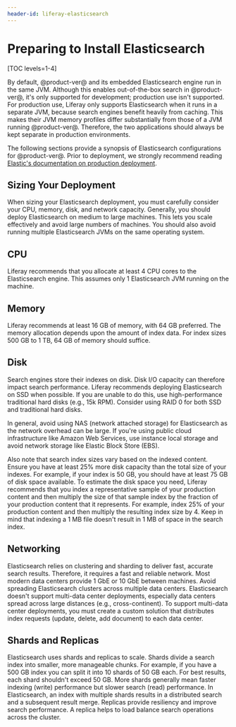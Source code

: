 ```yaml
---
header-id: liferay-elasticsearch
---
```


# Preparing to Install Elasticsearch

[TOC levels=1-4]

By default, @product-ver@ and its embedded Elasticsearch engine run in the same 
JVM. Although this enables out-of-the-box search in @product-ver@, it's only 
supported for development; production use isn't supported. For production use, 
Liferay only supports Elasticsearch when it runs in a separate JVM, because
search engines benefit heavily from caching. This makes their JVM memory
profiles differ substantially from those of a JVM running @product-ver@.
Therefore, the two applications should always be kept separate in production
environments. 

The following sections provide a synopsis of Elasticsearch configurations for 
@product-ver@. Prior to deployment, we strongly recommend reading 
[Elastic's documentation on production deployment](https://www.elastic.co/guide/en/elasticsearch/guide/current/index.html). 

## Sizing Your Deployment

When sizing your Elasticsearch deployment, you must carefully consider your CPU, 
memory, disk, and network capacity. Generally, you should deploy Elasticsearch
on medium to large machines. This lets you scale effectively and avoid large
numbers of machines. You should also avoid running multiple Elasticsearch JVMs
on the same operating system. 

## CPU

Liferay recommends that you allocate at least 4 CPU cores to the Elasticsearch 
engine. This assumes only 1 Elasticsearch JVM running on the machine. 

## Memory

Liferay recommends at least 16 GB of memory, with 64 GB preferred. The memory
allocation depends upon the amount of index data. For index sizes 500 GB to 1
TB, 64 GB of memory should suffice. 

## Disk

Search engines store their indexes on disk. Disk I/O capacity can therefore 
impact search performance. Liferay recommends deploying Elasticsearch on SSD 
when possible. If you are unable to do this, use high-performance traditional
hard disks (e.g., 15k RPM). Consider using RAID 0 for both SSD and traditional
hard disks. 

In general, avoid using NAS (network attached storage) for Elasticsearch as the
network overhead can be large. If you're using public cloud infrastructure like
Amazon Web Services, use instance local storage and avoid network storage like
Elastic Block Store (EBS). 

Also note that search index sizes vary based on the indexed content. Ensure you
have at least 25% more disk capacity than the total size of your indexes. For
example, if your index is 50 GB, you should have at least 75 GB of disk space
available. To estimate the disk space you need, Liferay recommends that you
index a representative sample of your production content and then multiply the
size of that sample index by the fraction of your production content that it
represents. For example, index 25% of your production content and then multiply
the resulting index size by 4. Keep in mind that indexing a 1 MB file doesn't
result in 1 MB of space in the search index. 

## Networking

Elasticsearch relies on clustering and sharding to deliver fast, accurate search 
results. Therefore, it requires a fast and reliable network. Most modern data 
centers provide 1 GbE or 10 GbE between machines. Avoid spreading Elasticsearch
clusters across multiple data centers. Elasticsearch doesn't support multi-data
center deployments, especially data centers spread across large distances (e.g.,
cross-continent). To support multi-data center deployments, you must create a
custom solution that distributes index requests (update, delete, add document)
to each data center. 

## Shards and Replicas

Elasticsearch uses shards and replicas to scale. Shards divide a search index 
into smaller, more manageable chunks. For example, if you have a 500 GB index 
you can split it into 10 shards of 50 GB each. For best results, each shard 
shouldn't exceed 50 GB. More shards generally mean faster indexing (write) 
performance but slower search (read) performance. In Elasticsearch, an index 
with multiple shards results in a distributed search and a subsequent result 
merge. Replicas provide resiliency and improve search performance. A replica 
helps to load balance search operations across the cluster. 
